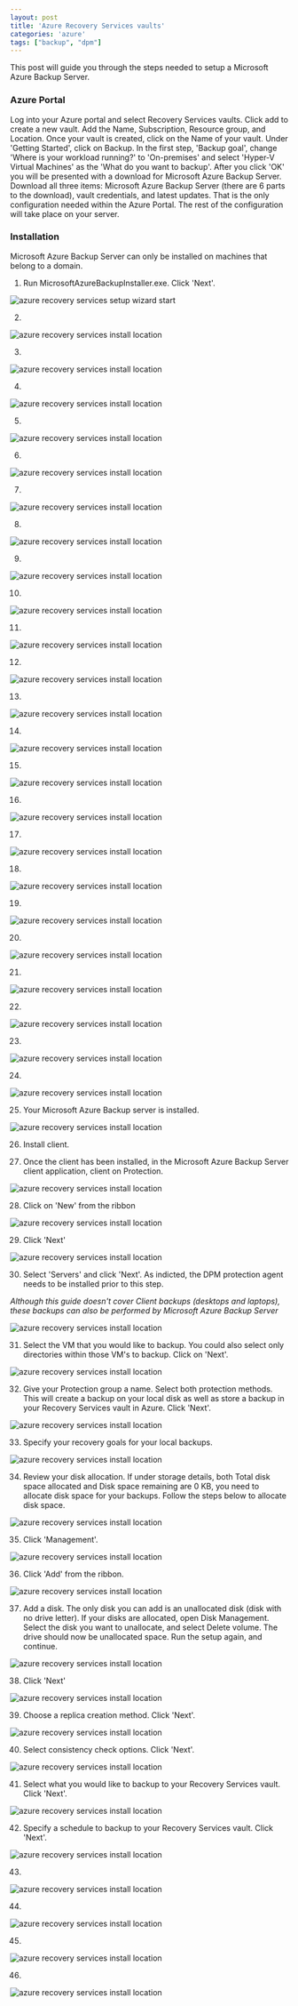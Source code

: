 ```yaml
---
layout: post
title: 'Azure Recovery Services vaults'
categories: 'azure'
tags: ["backup", "dpm"]
---
```

This post will guide you through the steps needed to setup a Microsoft Azure Backup Server.

### Azure Portal

Log into your Azure portal and select Recovery Services vaults. Click add to create a new vault. Add the Name, Subscription, Resource group, and Location. Once your vault is created, click on the Name of your vault. Under 'Getting Started', click on Backup. In the first step, 'Backup goal', change 'Where is your workload running?' to 'On-premises' and select 'Hyper-V Virtual Machines' as the 'What do you want to backup'. After you click 'OK' you will be presented with a download for Microsoft Azure Backup Server. Download all three items: Microsoft Azure Backup Server (there are 6 parts to the download), vault credentials, and latest updates. That is the only configuration needed within the Azure Portal. The rest of the configuration will take place on your server.

### Installation

Microsoft Azure Backup Server can only be installed on machines that belong to a domain.

1. Run MicrosoftAzureBackupInstaller.exe. Click 'Next'.

![azure recovery services setup wizard start](/assets/images/posts/2017/02/18/azurebackup1.png "Setup wizard start")

2. 

![azure recovery services install location](/assets/images/posts/2017/02/18/azurebackup2.png "Install location")

3. 

![azure recovery services install location](/assets/images/posts/2017/02/18/azurebackup3.png "Install location")

4. 

![azure recovery services install location](/assets/images/posts/2017/02/18/azurebackup4.png "Install location")

5. 

![azure recovery services install location](/assets/images/posts/2017/02/18/azurebackup5.png "Install location")

6. 

![azure recovery services install location](/assets/images/posts/2017/02/18/azurebackup6.png "Install location")

7. 

![azure recovery services install location](/assets/images/posts/2017/02/18/azurebackup7.png "Install location")

8. 

![azure recovery services install location](/assets/images/posts/2017/02/18/azurebackup8.png "Install location")

9. 

![azure recovery services install location](/assets/images/posts/2017/02/18/azurebackup9.png "Install location")

10. 

![azure recovery services install location](/assets/images/posts/2017/02/18/azurebackup10.png "Install location")

11. 

![azure recovery services install location](/assets/images/posts/2017/02/18/azurebackup11.png "Install location")

12. 

![azure recovery services install location](/assets/images/posts/2017/02/18/azurebackup12.png "Install location")

13. 

![azure recovery services install location](/assets/images/posts/2017/02/18/azurebackup13.png "Install location")

14. 

![azure recovery services install location](/assets/images/posts/2017/02/18/azurebackup14.png "Install location")

15. 

![azure recovery services install location](/assets/images/posts/2017/02/18/azurebackup15.png "Install location")

16. 

![azure recovery services install location](/assets/images/posts/2017/02/18/azurebackup16.png "Install location")

17. 

![azure recovery services install location](/assets/images/posts/2017/02/18/azurebackup17.png "Install location")

18. 

![azure recovery services install location](/assets/images/posts/2017/02/18/azurebackup18.png "Install location")

19. 

![azure recovery services install location](/assets/images/posts/2017/02/18/azurebackup19.png "Install location")

20. 

![azure recovery services install location](/assets/images/posts/2017/02/18/azurebackup20.png "Install location")

21. 

![azure recovery services install location](/assets/images/posts/2017/02/18/azurebackup21.png "Install location")

22. 

![azure recovery services install location](/assets/images/posts/2017/02/18/azurebackup22.png "Install location")

23. 

![azure recovery services install location](/assets/images/posts/2017/02/18/azurebackup23.png "Install location")

24. 

![azure recovery services install location](/assets/images/posts/2017/02/18/azurebackup24.png "Install location")

25. Your Microsoft Azure Backup server is installed.

![azure recovery services install location](/assets/images/posts/2017/02/18/azurebackup25.png "Install location")

26. Install client.

27. Once the client has been installed, in the Microsoft Azure Backup Server client application, client on Protection. 

![azure recovery services install location](/assets/images/posts/2017/02/18/azurebackup26.png "Install location")

28. Click on 'New' from the ribbon

![azure recovery services install location](/assets/images/posts/2017/02/18/azurebackup27.png "Install location")

29. Click 'Next'

![azure recovery services install location](/assets/images/posts/2017/02/18/azurebackup28.png "Install location")

30. Select 'Servers' and click 'Next'. As indicted, the DPM protection agent needs to be installed prior to this step. 

_Although this guide doesn't cover Client backups (desktops and laptops), these backups can also be performed by Microsoft Azure Backup Server_

![azure recovery services install location](/assets/images/posts/2017/02/18/azurebackup29.png "Install location")

31. Select the VM that you would like to backup. You could also select only directories within those VM's to backup. Click on 'Next'.

![azure recovery services install location](/assets/images/posts/2017/02/18/azurebackup30.png "Install location")

32. Give your Protection group a name. Select both protection methods. This will create a backup on your local disk as well as store a backup in your Recovery Services vault in Azure. Click 'Next'.

![azure recovery services install location](/assets/images/posts/2017/02/18/azurebackup31.png "Install location")

33. Specify your recovery goals for your local backups. 

![azure recovery services install location](/assets/images/posts/2017/02/18/azurebackup32.png "Install location")

34. Review your disk allocation. If under storage details, both Total disk space allocated and Disk space remaining are 0 KB, you need to allocate disk space for your backups. Follow the steps below to allocate disk space.

![azure recovery services install location](/assets/images/posts/2017/02/18/azurebackup33.png "Install location")

35. Click 'Management'.

![azure recovery services install location](/assets/images/posts/2017/02/18/azurebackup34.png "Install location")

36. Click 'Add' from the ribbon.

![azure recovery services install location](/assets/images/posts/2017/02/18/azurebackup35.png "Install location")

37. Add a disk. The only disk you can add is an unallocated disk (disk with no drive letter). If your disks are allocated, open Disk Management. Select the disk you want to unallocate, and select Delete volume. The drive should now be unallocated space. Run the setup again, and continue.

![azure recovery services install location](/assets/images/posts/2017/02/18/azurebackup36.png "Install location")

38. Click 'Next'

![azure recovery services install location](/assets/images/posts/2017/02/18/azurebackup37.png "Install location")

39. Choose a replica creation method. Click 'Next'.

![azure recovery services install location](/assets/images/posts/2017/02/18/azurebackup38.png "Install location")

40. Select consistency check options. Click 'Next'.

![azure recovery services install location](/assets/images/posts/2017/02/18/azurebackup39.png "Install location")

41. Select what you would like to backup to your Recovery Services vault. Click 'Next'.

![azure recovery services install location](/assets/images/posts/2017/02/18/azurebackup40.png "Install location")

42. Specify a schedule to backup to your Recovery Services vault. Click 'Next'.
 
![azure recovery services install location](/assets/images/posts/2017/02/18/azurebackup41.png "Install location")

43. 

![azure recovery services install location](/assets/images/posts/2017/02/18/azurebackup42.png "Install location")

44. 

![azure recovery services install location](/assets/images/posts/2017/02/18/azurebackup43.png "Install location")

45. 

![azure recovery services install location](/assets/images/posts/2017/02/18/azurebackup44.png "Install location")

46. 

![azure recovery services install location](/assets/images/posts/2017/02/18/azurebackup45.png "Install location")
